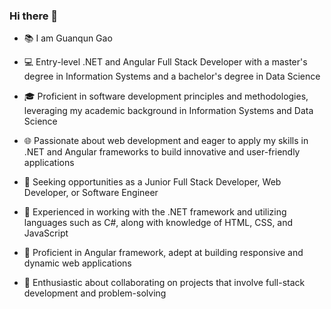 ### Hi there 👋

<!--
**lukegao11/lukegao11** is a ✨ _special_ ✨ repository because its `README.md` (this file) appears on your GitHub profile.

Here are some ideas to get you started:

- 🔭 I’m currently working on ...
- 🌱 I’m currently learning ...
- 👯 I’m looking to collaborate on ...
- 🤔 I’m looking for help with ...
- 💬 Ask me about ...
- 📫 How to reach me: ...
- 😄 Pronouns: ...
- ⚡ Fun fact: ...
-->

<!-- * 📚 I am Guanqun Gao, a masters student in Information Systems at University of Maryland

* 🤔 Data Enthusiast looking to work in the data space

* 💼 Interested in roles such as Data Analyst, Data Engineering, Data Scientist or Business Analyst

* 💻 Comfortable with coding languages such as Python, SQL, R, Java

* 📊 Worked with visualization tools such as Tableau, Google Analytics

* 👯 Looking to collaborate on projects involving data analytics, data visualization and storytelling

* 📫 Linkedin - www.linkedin.com/in/guanqun-gao -->



* 📚 I am Guanqun Gao

* 💻 Entry-level .NET and Angular Full Stack Developer with a master's degree in Information Systems and a bachelor's degree in Data Science

* 🎓 Proficient in software development principles and methodologies, leveraging my academic background in Information Systems and Data Science

* 🌐 Passionate about web development and eager to apply my skills in .NET and Angular frameworks to build innovative and user-friendly applications

* 💼 Seeking opportunities as a Junior Full Stack Developer, Web Developer, or Software Engineer

* 🔧 Experienced in working with the .NET framework and utilizing languages such as C#, along with knowledge of HTML, CSS, and JavaScript

* 🚀 Proficient in Angular framework, adept at building responsive and dynamic web applications

* 🤝 Enthusiastic about collaborating on projects that involve full-stack development and problem-solving

